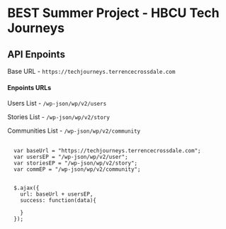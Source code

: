 # BEST Summer Project - HBCU Tech Journeys

## API Enpoints 
Base URL - `https://techjourneys.terrencecrossdale.com`

<h4>Enpoints URLs</h4>

Users List - `/wp-json/wp/v2/users`

Stories List - `/wp-json/wp/v2/story`

Communities List - `/wp-json/wp/v2/community`

<pre>
  <code>
  var baseUrl = "https://techjourneys.terrencecrossdale.com";
  var usersEP = "/wp-json/wp/v2/user";
  var storiesEP = "/wp-json/wp/v2/story";
  var commEP = "/wp-json/wp/v2/community";


  $.ajax({
    url: baseUrl + usersEP,
    success: function(data){

    }
  });
  </code>
</pre>